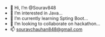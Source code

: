 - 👋 Hi, I’m @Sourav848
- 👀 I’m interested in Java...
- 🌱 I’m currently learning Spting Boot...
- 💞️ I’m looking to collaborate on hackathon...
- 📫 souravchauhan848@gmail.com

<!---
Sourav848/Sourav848 is a ✨ special ✨ repository because its `README.md` (this file) appears on your GitHub profile.
You can click the Preview link to take a look at your changes.
--->
